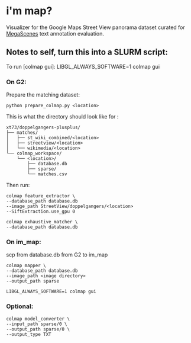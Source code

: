 # i'm map?

Visualizer for the Google Maps Street View panorama dataset curated for [MegaScenes](https://megascenes.github.io/) text annotation evaluation. 

## Notes to self, turn this into a SLURM script:
To run [colmap gui]: LIBGL_ALWAYS_SOFTWARE=1 colmap gui

### On G2: 
Prepare the <location> matching dataset:
```
python prepare_colmap.py <location>
```

This is what the directory should look like for <location>: 

```
xt73/doppelgangers-plusplus/
├── matches/
│   ├── st_wiki_combined/<location>  
│   ├── streetview/<location>           
│   └── wikimedia/<location>               
└── colmap_workspace/         
    └── <location>/
        ├── database.db 
        ├── sparse/          
        └── matches.csv 
```
Then run:
```
colmap feature_extractor \
--database_path database.db
--image_path StreetView/doppelgangers/<location>
--SiftExtraction.use_gpu 0

colmap exhaustive_matcher \
--database_path database.db
```

### On im_map:
scp from database.db from G2 to im_map

```
colmap mapper \
--database_path database.db
--image_path <image directory>
--output_path sparse

LIBGL_ALWAYS_SOFTWARE=1 colmap gui
```

### Optional:
```
colmap model_converter \
--input_path sparse/0 \
--output_path sparse/0 \
--output_type TXT
```
